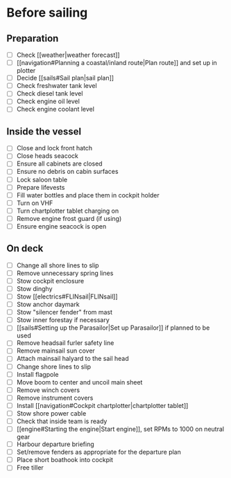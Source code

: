 # Before sailing

## Preparation

- [ ] Check [[weather|weather forecast]]
- [ ] [[navigation#Planning a coastal/inland route|Plan route]] and set up in plotter
- [ ] Decide [[sails#Sail plan|sail plan]]
- [ ] Check freshwater tank level
- [ ] Check diesel tank level
- [ ] Check engine oil level
- [ ] Check engine coolant level

## Inside the vessel

* [ ] Close and lock front hatch
* [ ] Close heads seacock
* [ ] Ensure all cabinets are closed
* [ ] Ensure no debris on cabin surfaces
* [ ] Lock saloon table
* [ ] Prepare lifevests
* [ ] Fill water bottles and place them in cockpit holder
* [ ] Turn on VHF
* [ ] Turn chartplotter tablet charging on
* [ ] Remove engine frost guard (if using)
* [ ] Ensure engine seacock is open

## On deck

- [ ] Change all shore lines to slip
- [ ] Remove unnecessary spring lines
- [ ] Stow cockpit enclosure
- [ ] Stow dinghy
- [ ] Stow [[electrics#FLINsail|FLINsail]]
- [ ] Stow anchor daymark
- [ ] Stow "silencer fender" from mast
- [ ] Stow inner forestay if necessary
- [ ] [[sails#Setting up the Parasailor|Set up Parasailor]] if planned to be used
- [ ] Remove headsail furler safety line
- [ ] Remove mainsail sun cover
- [ ] Attach mainsail halyard to the sail head
- [ ] Change shore lines to slip
- [ ] Install flagpole
- [ ] Move boom to center and uncoil main sheet
- [ ] Remove winch covers
- [ ] Remove instrument covers
- [ ] Install [[navigation#Cockpit chartplotter|chartplotter tablet]]
- [ ] Stow shore power cable
- [ ] Check that inside team is ready
- [ ] [[engine#Starting the engine|Start engine]], set RPMs to 1000 on neutral gear
- [ ] Harbour departure briefing
- [ ] Set/remove fenders as appropriate for the departure plan
- [ ] Place short boathook into cockpit
- [ ] Free tiller